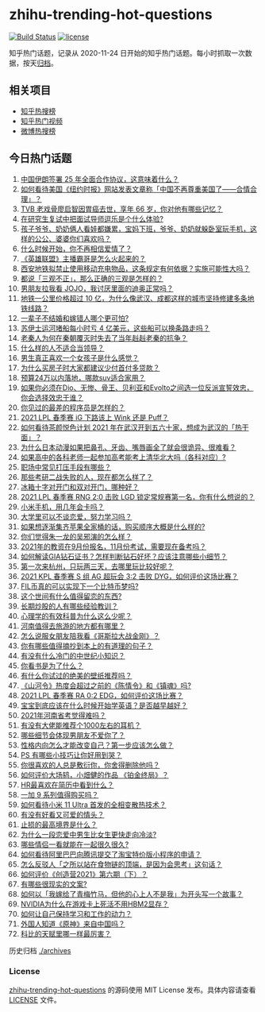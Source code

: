# zhihu-trending-hot-questions

[![Build Status](https://github.com/justjavac/zhihu-trending-hot-questions/workflows/ci/badge.svg?branch=master)](https://github.com/justjavac/zhihu-trending-hot-questions/actions)
[![license](https://img.shields.io/github/license/justjavac/zhihu-trending-hot-questions)](https://github.com/justjavac/zhihu-trending-hot-questions/blob/master/LICENSE)

知乎热门话题，记录从 2020-11-24 日开始的知乎热门话题。每小时抓取一次数据，按天[归档](./archives)。

## 相关项目

- [知乎热搜榜](https://github.com/justjavac/zhihu-trending-top-search)
- [知乎热门视频](https://github.com/justjavac/zhihu-trending-hot-video)
- [微博热搜榜](https://github.com/justjavac/weibo-trending-hot-search)

## 今日热门话题

<!-- BEGIN -->
<!-- 最后更新时间 Mon Mar 29 2021 08:01:56 GMT+0800 (China Standard Time) -->
1. [中国伊朗签署 25 年全面合作协议，这意味着什么？](https://www.zhihu.com/question/409693519)
1. [如何看待美国《纽约时报》网站发表文章称「中国不再尊重美国了——合情合理」？](https://www.zhihu.com/question/451365867)
1. [TVB 老戏骨廖启智因胃癌去世，享年 66 岁，你对他有哪些记忆？](https://www.zhihu.com/question/451752991)
1. [在研究生复试中把面试导师逗乐是个什么体验?](https://www.zhihu.com/question/396341774)
1. [孩子爷爷、奶奶俩人看娃都嫌累，宝妈下班，爷爷、奶奶就躲卧室玩手机，这样的公公、婆婆你们喜欢吗？](https://www.zhihu.com/question/448152806)
1. [什么时候开始，你不再相信爱情了？](https://www.zhihu.com/question/312649407)
1. [《英雄联盟》主播霸哥是怎么火起来的？](https://www.zhihu.com/question/370861166)
1. [西安地铁拟禁止使用移动充电物品，这条规定有何依据？实施可能性大吗？](https://www.zhihu.com/question/451641050)
1. [都说「三观不正」，那么正确的三观是怎样的？](https://www.zhihu.com/question/22782977)
1. [男朋友拉我看 JOJO，我讨厌里面的迪奥正常吗？](https://www.zhihu.com/question/451447468)
1. [地铁一公里价格超过 10 亿，为什么像武汉、成都这样的城市坚持修建多条地铁线路？](https://www.zhihu.com/question/444999502)
1. [一辈子不结婚和嫁错人哪个更可怕?](https://www.zhihu.com/question/449412932)
1. [苏伊士运河堵船每小时亏 4 亿美元，这些船可以换条路走吗？](https://www.zhihu.com/question/451374598)
1. [老秦人为何在秦朝覆灭时失去了当年赳赳老秦的抗争？](https://www.zhihu.com/question/23376439)
1. [什么样的人不适合当领导？](https://www.zhihu.com/question/324628127)
1. [男生真正喜欢一个女孩子是什么感觉？](https://www.zhihu.com/question/445557705)
1. [为什么买房子时大家都建议少付首付多贷款？](https://www.zhihu.com/question/311795004)
1. [预算24万以内落地，哪款suv适合家用？](https://www.zhihu.com/question/446107599)
1. [如果你必须在Dio、无惨、骨王、贝利亚和Evolto之间选一位反派宣誓效忠，你会选择效忠于谁？](https://www.zhihu.com/question/451222027)
1. [你见过的最差的程序员是怎样的？](https://www.zhihu.com/question/31236086)
1. [2021 LPL 春季赛 iG 下路该上 Wink 还是 Puff？](https://www.zhihu.com/question/449251830)
1. [如何看待茶颜悦色计划 2021 年在武汉开到五六十家，想成为武汉的「热干面」？](https://www.zhihu.com/question/450969181)
1. [为什么日本动漫如果把鼻孔、牙齿、嘴唇画全了就会很诡异、很难看？](https://www.zhihu.com/question/28489148)
1. [如果高中的各科老师一起参加高考能考上清华北大吗（各科对应）?](https://www.zhihu.com/question/443860742)
1. [职场中常见打压手段有哪些？](https://www.zhihu.com/question/450441377)
1. [那些考研二战失败的人，现在都怎么样了？](https://www.zhihu.com/question/349516833)
1. [冰箱十字对开门和双对开门，哪种好？](https://www.zhihu.com/question/35941998)
1. [2021 LPL 春季赛 RNG 2:0 击败 LGD 锁定常规赛第一名，你有什么想说的？](https://www.zhihu.com/question/451698265)
1. [小米手机，用几年会卡吗？](https://www.zhihu.com/question/62116760)
1. [大学里可以不谈恋爱，努力学习吗？](https://www.zhihu.com/question/450462623)
1. [如果想逐渐集齐苹果全家桶的话，购买顺序大概是什么样的?](https://www.zhihu.com/question/450760018)
1. [你们觉得朱一龙的吴邪演的怎么样？](https://www.zhihu.com/question/410444021)
1. [2021年的教资在9月份报名，11月份考试，需要现在备考吗？](https://www.zhihu.com/question/450474757)
1. [如何解读GIA钻石证书？怎样判断钻石好坏？应该注意哪些小细节？](https://www.zhihu.com/question/59884335)
1. [第一次来杭州，只玩两三天，去哪里玩比较好呢？](https://www.zhihu.com/question/35834287)
1. [2021 KPL 春季赛 S 组 AG 超玩会 3:2 击败 DYG，如何评价这场比赛？](https://www.zhihu.com/question/451582279)
1. [FIL币真的可以实现下一个比特币梦吗?](https://www.zhihu.com/question/434907643)
1. [这个世间有什么值得留恋的东西?](https://www.zhihu.com/question/451306737)
1. [长期炒股的人有哪些经验教训？](https://www.zhihu.com/question/30083453)
1. [心理学的有效科普为什么这么少呢？](https://www.zhihu.com/question/450450127)
1. [河南值得去旅游的地方都有哪里？](https://www.zhihu.com/question/38192797)
1. [怎么说服女朋友陪我看《哥斯拉大战金刚》？](https://www.zhihu.com/question/451275346)
1. [你有哪些值得摘抄到本上的有道理的句子？](https://www.zhihu.com/question/450536054)
1. [有没有什么冷门的中世纪小知识？](https://www.zhihu.com/question/359347639)
1. [你看书是为了什么？](https://www.zhihu.com/question/446398235)
1. [有什么你试过的绝美的壁纸推荐吗？](https://www.zhihu.com/question/449899870)
1. [《山河令》热度会超过之前的《陈情令》和《镇魂》吗?](https://www.zhihu.com/question/446176210)
1. [2021 LPL 春季赛 RA 0:2 EDG，如何评价这场比赛？](https://www.zhihu.com/question/451724909)
1. [宝宝到底应该在什么时候开始学英语？是否越早越好？](https://www.zhihu.com/question/34004949)
1. [2021年河南省考觉得难吗？](https://www.zhihu.com/question/451489685)
1. [有没有大佬能推荐个1000左右的耳机？](https://www.zhihu.com/question/407778445)
1. [哪些细节会体现男朋友不爱你了？](https://www.zhihu.com/question/265618616)
1. [性格内向怎么才能改变自己？第一步应该怎么做？](https://www.zhihu.com/question/448749925)
1. [PS 有哪些小技巧让你好用到哭？](https://www.zhihu.com/question/328895616)
1. [你很喜欢的人总是敷衍你，你舍得删除他吗？](https://www.zhihu.com/question/449197265)
1. [如何评价大场鸫，小畑健的作品 《铂金终局》？](https://www.zhihu.com/question/37038155)
1. [HR最喜欢在简历中看到什么？](https://www.zhihu.com/question/445632412)
1. [一加 9 系列值得购买吗？](https://www.zhihu.com/question/451004441)
1. [如何看待小米 11 Ultra 首发的全相变散热技术？](https://www.zhihu.com/question/451513407)
1. [有没有好看又可爱的情头？](https://www.zhihu.com/question/438709941)
1. [止损的最高境界是什么？](https://www.zhihu.com/question/437233633)
1. [为什么一段恋爱中男生比女生更快走向冷淡?](https://www.zhihu.com/question/326961459)
1. [哪些情侣一看就能在一起很久很久?](https://www.zhihu.com/question/309398217)
1. [如何看待阿里巴巴向腾讯提交了淘宝特价版小程序的申请？](https://www.zhihu.com/question/451187459)
1. [怎么反驳人「之所以站在食物链的顶端，是因为会思考」这句话？](https://www.zhihu.com/question/450106176)
1. [如何评价《创造营2021》第六期（下）？](https://www.zhihu.com/question/451720874)
1. [有哪些很现实的文案?](https://www.zhihu.com/question/442646647)
1. [如何以「我嫁给了青梅竹马，但他的心上人不是我」为开头写一个故事？](https://www.zhihu.com/question/404865038)
1. [NVIDIA为什么在游戏卡上死活不用HBM2显存？](https://www.zhihu.com/question/422438453)
1. [如何让自己保持学习和工作的动力？](https://www.zhihu.com/question/450119228)
1. [外国人知道《原神》来自中国吗？](https://www.zhihu.com/question/445523775)
1. [科比的天赋里哪一样最厉害？](https://www.zhihu.com/question/450294763)
<!-- END -->

历史归档 [./archives](./archives)

### License

[zhihu-trending-hot-questions](https://github.com/justjavac/zhihu-trending-hot-questions) 的源码使用 MIT License 发布。具体内容请查看 [LICENSE](./LICENSE) 文件。
